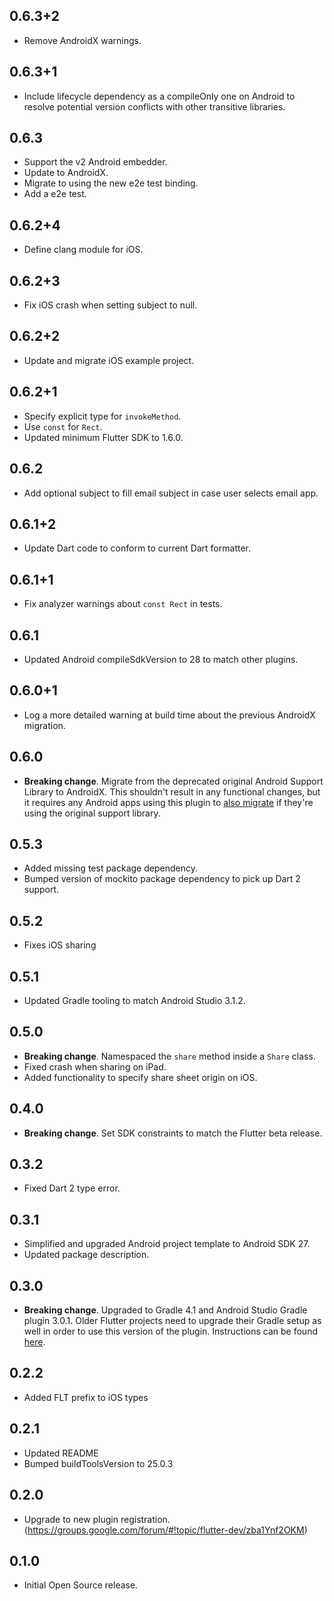 ## 0.6.3+2

* Remove AndroidX warnings.

## 0.6.3+1

* Include lifecycle dependency as a compileOnly one on Android to resolve
  potential version conflicts with other transitive libraries.

## 0.6.3

* Support the v2 Android embedder.
* Update to AndroidX.
* Migrate to using the new e2e test binding.
* Add a e2e test.

## 0.6.2+4

* Define clang module for iOS.

## 0.6.2+3

* Fix iOS crash when setting subject to null.

## 0.6.2+2

* Update and migrate iOS example project.

## 0.6.2+1

* Specify explicit type for `invokeMethod`.
* Use `const` for `Rect`.
* Updated minimum Flutter SDK to 1.6.0.

## 0.6.2

* Add optional subject to fill email subject in case user selects email app.

## 0.6.1+2

* Update Dart code to conform to current Dart formatter.

## 0.6.1+1

* Fix analyzer warnings about `const Rect` in tests.

## 0.6.1

* Updated Android compileSdkVersion to 28 to match other plugins.

## 0.6.0+1

* Log a more detailed warning at build time about the previous AndroidX
  migration.

## 0.6.0

* **Breaking change**. Migrate from the deprecated original Android Support
  Library to AndroidX. This shouldn't result in any functional changes, but it
  requires any Android apps using this plugin to [also
  migrate](https://developer.android.com/jetpack/androidx/migrate) if they're
  using the original support library.

## 0.5.3

* Added missing test package dependency.
* Bumped version of mockito package dependency to pick up Dart 2 support.

## 0.5.2

* Fixes iOS sharing

## 0.5.1

* Updated Gradle tooling to match Android Studio 3.1.2.

## 0.5.0

* **Breaking change**. Namespaced the `share` method inside a `Share` class.
* Fixed crash when sharing on iPad.
* Added functionality to specify share sheet origin on iOS.

## 0.4.0

* **Breaking change**. Set SDK constraints to match the Flutter beta release.

## 0.3.2

* Fixed Dart 2 type error.

## 0.3.1

* Simplified and upgraded Android project template to Android SDK 27.
* Updated package description.

## 0.3.0

* **Breaking change**. Upgraded to Gradle 4.1 and Android Studio Gradle plugin
  3.0.1. Older Flutter projects need to upgrade their Gradle setup as well in
  order to use this version of the plugin. Instructions can be found
  [here](https://github.com/flutter/flutter/wiki/Updating-Flutter-projects-to-Gradle-4.1-and-Android-Studio-Gradle-plugin-3.0.1).

## 0.2.2

* Added FLT prefix to iOS types

## 0.2.1

* Updated README
* Bumped buildToolsVersion to 25.0.3

## 0.2.0

* Upgrade to new plugin registration. (https://groups.google.com/forum/#!topic/flutter-dev/zba1Ynf2OKM)

## 0.1.0

* Initial Open Source release.
